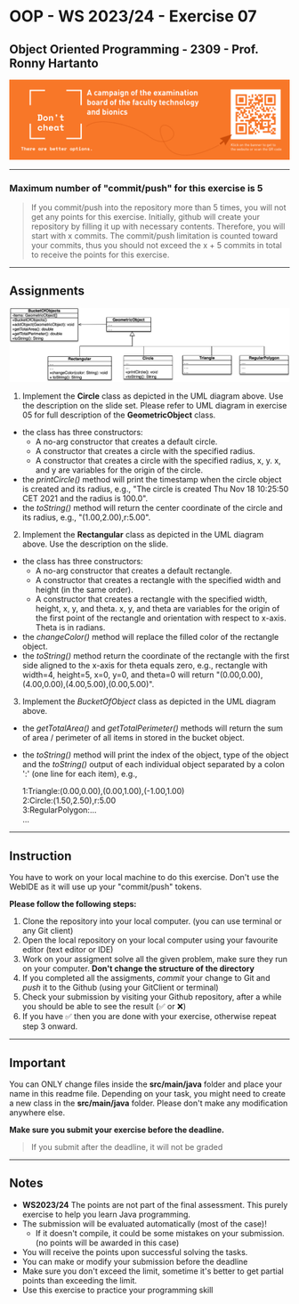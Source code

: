 # OOP - WS 2023/24 - Exercise 07

## Object Oriented Programming - 2309 - Prof. Ronny Hartanto


[![Don't Cheat](img/dont-cheat.png)](https://www.hochschule-rhein-waal.de/de/fakultaeten/technologie-und-bionik/vorlesungs-und-pruefungsverzeichnis/exam-plan-summer-2021/dont) 

---  

### Maximum number of "**commit/push**" for this exercise is **5**
 
> If you commit/push into the repository more than 5 times, you will not get any points for this exercise. 
> Initially, github will create your repository by filling it up with necessary contents. Therefore, you will start with x commits. The commit/push limitation is counted toward your commits, thus you should not exceed the x + 5 commits in total to receive the points for this exercise. 

--- 

## Assignments

![BucketOfObjects-UML](img/BucketObjects-UML.png)  

1. Implement the **Circle** class as depicted in the UML diagram above. Use the description on the slide set. Please refer to UML diagram in exercise 05 for full description of the **GeometricObject** class. 

* the class has three constructors:
    * A no-arg constructor that creates a default circle.
    * A constructor that creates a circle with the specified radius.
    * A constructor that creates a circle with the specified radius, x, y. x, and y are variables for the origin of the circle.
* the *printCircle()* method will print the timestamp when the circle object is created and its radius, e.g., "The circle is created Thu Nov 18 10:25:50 CET 2021 and the radius is 100.0".
* the *toString()* method will return the center coordinate of the circle and its radius, e.g., "(1.00,2.00),r:5.00".

2. Implement the **Rectangular** class as depicted in the UML diagram above. Use the description on the slide. 

* the class has three constructors:
    * A no-arg constructor that creates a default rectangle.
    * A constructor that creates a rectangle with the specified width and height (in the same order).
    * A constructor that creates a rectangle with the specified width, height, x, y, and theta. x, y, and theta are variables for the origin of the first point of the rectangle and orientation with respect to x-axis. Theta is in radians. 
* the *changeColor()* method will replace the filled color of the rectangle object.
* the *toString()* method return the coordinate of the rectangle with the first side aligned to the x-axis for theta equals zero, e.g., rectangle with width=4, height=5, x=0, y=0, and theta=0 will return "(0.00,0.00),(4.00,0.00),(4.00,5.00),(0.00,5.00)".

3. Implement the *BucketOfObject* class as depicted in the UML diagram above. 

* the *getTotalArea()* and *getTotalPerimeter()* methods will return the sum of area / perimeter of all items in stored in the bucket object. 
* the *toString()* method will print the index of the object, type of the object and the *toString()* output of each individual object separated by a colon ':' (one line for each item), e.g.,  

  1:Triangle:(0.00,0.00),(0.00,1.00),(-1.00,1.00)  
  2:Circle:(1.50,2.50),r:5.00  
  3:RegularPolygon:...  
  ...


---

## Instruction
You have to work on your local machine to do this exercise. Don't use the WebIDE as it will use up your "commit/push" tokens. 

**Please follow the following steps:**
1. Clone the repository into your local computer. (you can use terminal or any Git client)
2. Open the local repository on your local computer using your favourite editor (text editor or IDE)
3. Work on your assigment solve all the given problem, make sure they run on your computer. **Don't change the structure of the directory**
4. If you completed all the assigments, *commit* your change to Git and *push* it to the Github (using your GitClient or terminal)
5. Check your submission by visiting your Github repository, after a while you should be able to see the result (:white_check_mark: or :x:)
6. If you have :white_check_mark: then you are done with your exercise, otherwise repeat step 3 onward. 

--- 

## Important

You can ONLY change files inside the **src/main/java** folder and place your name in this readme file. Depending on your task, you might need to create a new class in the **src/main/java** folder. Please don't make any modification anywhere else. 

**Make sure you submit your exercise before the deadline.** 
> If you submit after the deadline, it will not be graded

---
## Notes
* **WS2023/24** The points are not part of the final assessment. This purely exercise to help you learn Java programming.
* The submission will be evaluated automatically (most of the case)!
    * If it doesn't compile, it could be some mistakes on your submission. (no points will be awarded in this case)
* You will receive the points upon successful solving the tasks. 
* You can make or modify your submission before the deadline
* Make sure you don't exceed the limit, sometime it's better to get partial points than exceeding the limit. 
* Use this exercise to practice your programming skill
